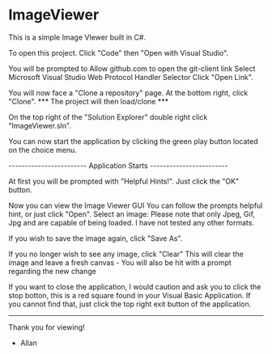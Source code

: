 # ImageViewer
This is a simple Image VIewer built in C#.

To open this project. Click "Code" then "Open with Visual Studio".

You will be prompted to Allow github.com to open the git-client link
Select Microsoft Visual Studio Web Protocol Handler Selector
Click "Open Link".

You will now face a "Clone a repository" page.
At the bottom right, click "Clone".
*** The project will then load/clone ***


On the top right of the "Solution Explorer" double right click "ImageViewer.sln".

You can now start the application by clicking the green play button located on the choice menu. 

------------------------ Application Starts      ------------------------  

At first you will be prompted with "Helpful Hints!". Just click the "OK" button.

Now you can view the Image Viewer GUI
You can follow the prompts helpful hint, or just click "Open". 
Select an image: Please note that only Jpeg, Gif, Jpg and are capable of being loaded. I have not tested any other formats. 

If you wish to save the image again, click "Save As". 

If you no longer wish to see any image, click "Clear" This will clear the image and leave a fresh canvas - You will also be hit with a prompt regarding the new change

If you want to close the application, I would caution and ask you to click the stop botton, this is a red square found in your Visual Basic Application. 
If you cannot find that, just click the top right exit button of the application.

--------------------------------------------------------------------------

Thank you for viewing!

- Allan
